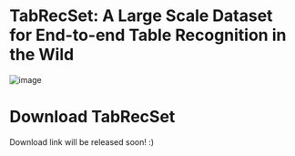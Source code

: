 # TabRecSet: A Large Scale Dataset for End-to-end Table Recognition in the Wild
![image](https://user-images.githubusercontent.com/33459391/191694136-5f434a1e-5030-4fce-aba6-aa7c1d433f4a.png)

# Download TabRecSet
Download link will be released soon! :)
